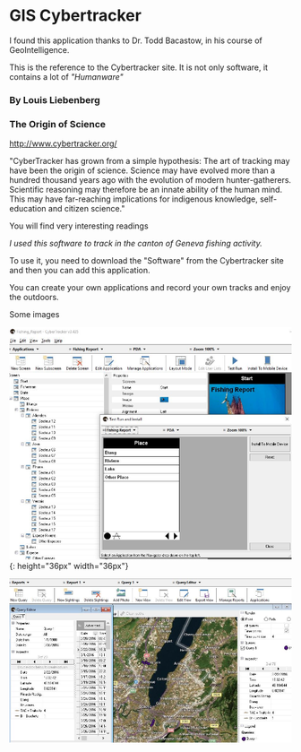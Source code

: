 # GIS Cybertracker

I found this application thanks to Dr. Todd Bacastow, in his course of GeoIntelligence.

This is the reference to the Cybertracker site. It is not only software, it contains a lot of _"Humanware"_


### By Louis Liebenberg

### The Origin of Science

http://www.cybertracker.org/

"CyberTracker has grown from a simple hypothesis: The art of tracking may have been the origin of science. Science may have evolved more than a hundred thousand years ago with the evolution of modern hunter-gatherers. Scientific reasoning may therefore be an innate ability of the human mind. This may have far-reaching implications for indigenous knowledge, self-education and citizen science."

You will find very interesting readings 

*I used this software to track in the canton of Geneva fishing activity.*

To use it, you need to download the "Software" from the Cybertracker site and then you can add this application.

You can create your own applications and record your own tracks and enjoy the outdoors.

Some images

![Design ](img/screen01.jpg?raw=true "The Application"){: height="36px" width="36px"}

![GIS](img/screen02.jpg?raw=true "Display Maps")




